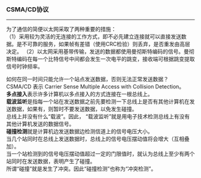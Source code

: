 ### CSMA/CD协议

---------------------
为了通信的简便以太网采取了两种重要的措施：  
（1）采用较为灵活的无连接的工作方式，即不必先建立连接就可以直接发送数据。是不可靠的服务，如果帧有差错（使用CRC检验）则丢弃，是否重发由高层决定。
（2）以太网采用基带传输，发送的数据都使用曼彻斯特编码的信号。曼彻斯特编码在每一个比特信号中间都会发生一次电平的跳变，接收端可根据跳变提取信号时钟频率。  

如何在同一时间只能允许一个站点发送数据，否则无法正常发送数据？  
CSMA/CD 表示 Carrier Sense Multiple Access with Collision Detection。  
**多点接入**表示许多计算机以多点接入的方式连接在一根总线上。  
**载波监听**是指每一个站在发送数据之前先要检测一下总线上是否有其他计算机在发送数据，如果有，则暂时不要发送数据，以免发生碰撞。   
总线上并没有什么“载波”。因此， “载波监听”就是用电子技术检测总线上有没有其他计算机发送的数据信号。   
**碰撞检测**就是计算机边发送数据边检测信道上的信号电压大小。  
当几个站同时在总线上发送数据时，总线上的信号电压摆动值将会增大（互相叠加）。  
当一个站检测到的信号电压摆动值超过一定的门限值时，就认为总线上至少有两个站同时在发送数据，表明产生了碰撞。  
所谓“碰撞”就是发生了冲突。因此“碰撞检测”也称为“冲突检测”。  

